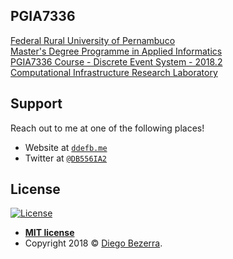 ## PGIA7336

<a href="http://ufrpe.br/" target="_blank">Federal Rural University of Pernambuco</a><br/>
<a href="http://www.ppgia.ufrpe.br/" target="_blank">Master's Degree Programme in Applied Informatics</a><br/>
<a href="https://goo.gl/nrmWac" target="_blank">PGIA7336 Course - Discrete Event System - 2018.2</a><br/>
<a href="https://jualabs.wordpress.com/" target="_blank">Computational Infrastructure Research Laboratory</a><br/>

## Support

Reach out to me at one of the following places!

- Website at <a href="http://ddefb.me/" target="_blank">`ddefb.me`</a>
- Twitter at <a href="https://twitter.com/DB556IA2" target="_blank">`@DB556IA2`</a>

## License

[![License](http://img.shields.io/:license-mit-blue.svg?style=flat-square)](http://badges.mit-license.org)

- **[MIT license](http://opensource.org/licenses/mit-license.php)**
- Copyright 2018 © <a href="http://ddefb.me/" target="_blank">Diego Bezerra</a>.
